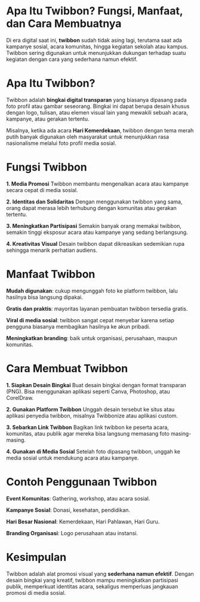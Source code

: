 # Apa Itu Twibbon? Fungsi, Manfaat, dan Cara Membuatnya 

Di era digital saat ini, **twibbon** sudah tidak asing lagi, terutama saat ada kampanye sosial, acara komunitas, hingga kegiatan sekolah atau kampus. Twibbon sering digunakan untuk menunjukkan dukungan terhadap suatu kegiatan dengan cara yang sederhana namun efektif.

# Apa Itu Twibbon? 

Twibbon adalah **bingkai digital transparan** yang biasanya dipasang pada foto profil atau gambar seseorang. Bingkai ini dapat berupa desain khusus dengan logo, tulisan, atau elemen visual lain yang mewakili sebuah acara, kampanye, atau gerakan tertentu.

Misalnya, ketika ada acara **Hari Kemerdekaan**, twibbon dengan tema merah putih banyak digunakan oleh masyarakat untuk menunjukkan rasa nasionalisme melalui foto profil media sosial.

# Fungsi Twibbon 

**1. Media Promosi**
Twibbon membantu mengenalkan acara atau kampanye secara cepat di media sosial.

**2. Identitas dan Solidaritas**
Dengan menggunakan twibbon yang sama, orang dapat merasa lebih terhubung dengan komunitas atau gerakan tertentu.

**3. Meningkatkan Partisipasi**
Semakin banyak orang memakai twibbon, semakin tinggi eksposur acara atau kampanye yang sedang berlangsung.

**4. Kreativitas Visual**
Desain twibbon dapat dikreasikan sedemikian rupa sehingga menarik perhatian audiens.

# Manfaat Twibbon 

**Mudah digunakan**: cukup mengunggah foto ke platform twibbon, lalu hasilnya bisa langsung dipakai.

**Gratis dan praktis**: mayoritas layanan pembuatan twibbon tersedia gratis.

**Viral di media sosial**: twibbon sangat cepat menyebar karena setiap pengguna biasanya membagikan hasilnya ke akun pribadi.

**Meningkatkan branding**: baik untuk organisasi, perusahaan, maupun komunitas.

# Cara Membuat Twibbon 

**1. Siapkan Desain Bingkai**
Buat desain bingkai dengan format transparan (PNG). Bisa menggunakan aplikasi seperti Canva, Photoshop, atau CorelDraw.

**2. Gunakan Platform Twibbon**
Unggah desain tersebut ke situs atau aplikasi penyedia twibbon, misalnya Twibbonize atau aplikasi custom.

**3. Sebarkan Link Twibbon**
Bagikan link twibbon ke peserta acara, komunitas, atau publik agar mereka bisa langsung memasang foto masing-masing.

**4. Gunakan di Media Sosial**
Setelah foto dipasang twibbon, unggah ke media sosial untuk mendukung acara atau kampanye.

# Contoh Penggunaan Twibbon 

**Event Komunitas**: Gathering, workshop, atau acara sosial.

**Kampanye Sosial**: Donasi, kesehatan, pendidikan.

**Hari Besar Nasional**: Kemerdekaan, Hari Pahlawan, Hari Guru.

**Branding Organisasi**: Logo perusahaan atau instansi.

# Kesimpulan 

Twibbon adalah alat promosi visual yang **sederhana namun efektif**. Dengan desain bingkai yang kreatif, twibbon mampu meningkatkan partisipasi publik, memperkuat identitas acara, sekaligus memperluas jangkauan promosi di media sosial.

